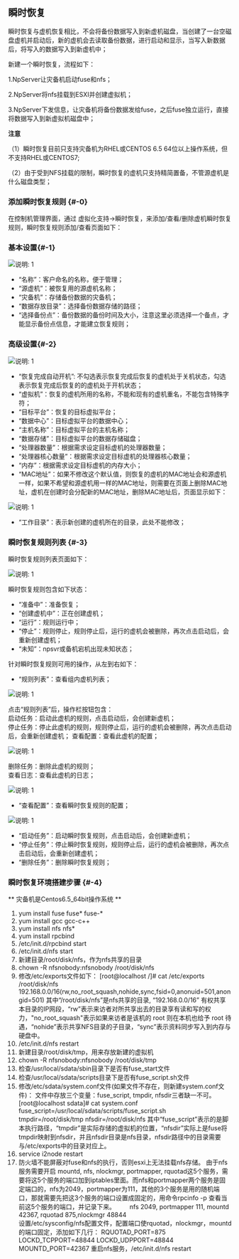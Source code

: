 ## 瞬时恢复

瞬时恢复与虚机恢复相比，不会将备份数据写入到新虚机磁盘，当创建了一台空磁盘虚机并启动后，新的虚机会去读取备份数据，进行启动和显示，当写入新数据后，将写入的数据写入到新虚机中；

新建一个瞬时恢复，流程如下：

1.NpServer让灾备机启动fuse和nfs；

2.NpServer将nfs挂载到ESXI并创建虚拟机；

3.NpServer下发信息，让灾备机将备份数据发给fuse，之后fuse独立运行，直接将数据写入到新虚拟机磁盘中；


**注意**

（1）瞬时恢复目前只支持灾备机为RHEL或CENTOS 6.5 64位以上操作系统，但不支持RHEL或CENTOS7;

（2）由于受到NFS挂载的限制，瞬时恢复的虚机只支持精简置备，不管源虚机是什么磁盘类型；

### 添加瞬时恢复规则 {#-0}

在控制机管理界面，通过 虚拟化支持-&gt;瞬时恢复，来添加/查看/删除虚机瞬时恢复规则，瞬时恢复规则添加/查看页面如下：

### 基本设置{#-1}

![说明: 1](/assets/V6.11811081349.png)

* “名称”：客户命名的名称，便于管理；
* “源虚机”：被恢复用的源虚机名称；
* “灾备机”：存储备份数据的灾备机；
* “数据存放目录”：选择备份数据存储的路径；
* “选择备份点”：备份数据的备份时间及大小，注意这里必须选择一个备点，才能显示备份点信息，才能建立恢复规则；

### 高级设置{#-2}

![说明: 1](/assets/V6.11811081350.png)

* “恢复完成自动开机”: 不勾选表示恢复完成后恢复的虚机处于关机状态，勾选表示恢复完成后恢复的的虚机处于开机状态；
* “虚拟机”：恢复的虚机所用的名称，不能和现有的虚机重名，不能包含特殊字符；
* “目标平台”：恢复的目标虚拟平台；
* “数据中心”：目标虚拟平台的数据中心；
* “主机名称”：目标虚拟平台的主机名称；
* “数据存储”：目标虚拟平台的数据存储磁盘；
* “处理器数量”：根据需求设定目标虚机的处理器数量；
* “处理器核心数量”：根据需求设定目标虚机的处理器核心数量；
* “内存”：根据需求设定目标虚机的内存大小；
* “MAC地址”：如果不修改这个默认值，则恢复的虚机的MAC地址会和源虚机一样，如果不希望和源虚机用一样的MAC地址，则需要在页面上删除MAC地址，虚机在创建时会分配新的MAC地址，删除MAC地址后，页面显示如下：

![说明: 1](/assets/V6.11811081039.png)
* “工作目录”：表示新创建的虚机所在的目录，此处不能修改；

### 瞬时恢复规则列表 {#-3}

瞬时恢复规则列表页面如下：

![说明: 1](/assets/V6.11811081404.png)

瞬时恢复规则包含如下状态：

* “准备中”：准备恢复；
* “创建虚机中”：正在创建虚机；
* “运行”：规则运行中；
* “停止”：规则停止，规则停止后，运行的虚机会被删除，再次点击启动后，会重新创建虚机；
* “未知”：npsvr或备机宕机出现未知状态；

针对瞬时恢复规则可用的操作，从左到右如下：

* “规则列表”：查看组内虚机列表；

![说明: 1](/assets/V6.11811081409.png)

点击“规则列表”后，操作栏按钮包含：  
启动任务：启动此虚机的规则，点击启动后，会创建新虚机；  
停止任务：停止此虚机的规则，规则停止后，运行的虚机会被删除，再次点击启动后，会重新创建虚机；
查看配置：查看此虚机的配置；

![说明: 1](/assets/V6.11811081411.png)

删除任务：删除此虚机的规则；  
查看日志：查看此虚机的日志；

![说明: 1](/assets/V6.11811081412.png)

* “查看配置”：查看瞬时恢复规则的配置；

![说明: 1](/assets/V6.11811081411.png)

* “启动任务”：启动瞬时恢复规则，点击启动后，会创建新虚机；
* “停止任务”：停止瞬时恢复规则，规则停止后，运行的虚机会被删除，再次点击启动后，会重新创建虚机；
* “删除任务”：删除瞬时恢复规则；

### 瞬时恢复环境搭建步骤 {#-4}

** 灾备机是Centos6.5_64bit操作系统 **
1. yum install fuse fuse* fuse-*
2. yum install gcc gcc-c++
3. yum install nfs nfs*
4. yum install rpcbind
5. /etc/init.d/rpcbind start
6. /etc/init.d/nfs start
7. 新建目录/root/disk/nfs，作为nfs共享的目录
8. chown -R nfsnobody:nfsnobody /root/disk/nfs
9. 修改/etc/exports文件如下：
[root@localhost /]# cat /etc/exports
/root/disk/nfs 192.168.0.0/16(rw,no_root_squash,nohide,sync,fsid=0,anonuid=501,anongid=501)
其中“/root/disk/nfs”是nfs共享的目录, “192.168.0.0/16” 有权共享本目录的IP网段，“rw”表示来访者对所共享出去的目录享有读和写的权力，"no_root_squash"表示如果来访者是该机的 root 则在本机也给予 root 待遇，“nohide”表示共享NFS目录的子目录，“sync”表示资料同步写入到内存与硬盘中。
10. /etc/init.d/nfs restart
11. 新建目录/root/disk/tmp，用来存放新建的虚拟机
12. chown -R nfsnobody:nfsnobody /root/disk/tmp
13. 检查/usr/local/sdata/sbin目录下是否有fuse_start文件
14. 检查/usr/local/sdata/scripts目录下是否有fuse_script.sh文件
15. 修改/etc/sdata/system.conf文件(如果文件不存在，则新建system.conf文件)：
文件中存放三个变量：fuse_script, tmpdir, nfsdir三者缺一不可。
[root@localhost sdata]# cat system.conf 
fuse_script=/usr/local/sdata/scripts/fuse_script.sh
tmpdir=/root/disk/tmp
nfsdir=/root/disk/nfs
其中“fuse_script”表示的是脚本执行路径，“tmpdir”是实际存储的虚拟机的位置，“nfsdir”实际上是fuse将tmpdir映射到nfsdir，并且nfsdir目录是nfs目录，nfsdir路径中的目录需要与/etc/exports中的目录对应上。
16. service i2node restart
17. 防火墙不能屏蔽对fuse和nfs的执行，否则esxi上无法挂载nfs存储。
由于nfs服务需要开启 mountd, nfs, nlockmgr, portmapper, rquotad这5个服务，需要将这5个服务的端口加到iptables里面。而nfs和portmapper两个服务是固定端口的，nfs为2049，portmapper为111，其他的3个服务是用的随机端口，那就需要先把这3个服务的端口设置成固定的，用命令rpcinfo -p 查看当前这5个服务的端口，并记录下来。
　　nfs 2049, portmapper 111, mountd 42367, rquotad 875,nlockmgr 48844    
设置/etc/sysconfig/nfs配置文件，配置端口使rquotad，nlockmgr，mountd的端口固定，添加如下几行：
RQUOTAD_PORT=875
LOCKD_TCPPORT=48844
LOCKD_UDPPORT=48844
MOUNTD_PORT=42367
重启nfs服务，/etc/init.d/nfs restart



